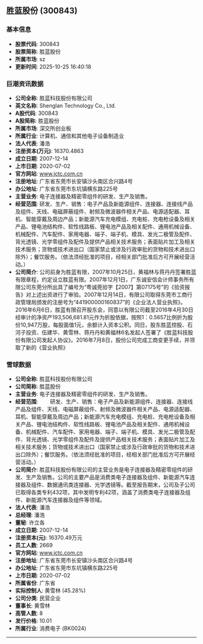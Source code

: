 ## 胜蓝股份 (300843)

### 基本信息

- **股票代码**: 300843
- **股票简称**: 胜蓝股份
- **所属市场**: sz
- **更新时间**: 2025-10-25 16:40:18

### 巨潮资讯数据

- **公司全称**: 胜蓝科技股份有限公司
- **英文名称**: Shenglan Technology Co., Ltd.
- **A股代码**: 300843
- **A股简称**: 胜蓝股份
- **所属市场**: 深交所创业板
- **所属行业**: 计算机、通信和其他电子设备制造业
- **法人代表**: 潘浩
- **注册资本(万元)**: 16370.4863
- **成立日期**: 2007-12-14
- **上市日期**: 2020-07-02
- **官方网站**: www.jctc.com.cn
- **注册地址**: 广东省东莞市长安镇沙头南区合兴路4号
- **办公地址**: 广东省东莞市东坑镇横东路225号
- **主营业务**: 电子连接器及精密零组件的研发、生产及销售。
- **经营范围**: 研发、生产、销售：电子产品及新能源组件、连接器、连接线产品及组件、天线、电磁屏蔽组件、射频及微波器件相关产品、电源适配器、耳机、智能穿戴及周边产品；新能源汽车充电模组、充电桩、充电枪设备及相关产品、锂电池结构件、软性线路板、锂电池产品及相关配件、通用机械设备、机械配件、汽车配件、家用电器、端子、端子机、模具、发光二极管及配件、背光透镜、光学零组件及配件及提供产品相关技术服务；表面贴片加工及相关技术服务；货物或技术进出口（国家禁止或涉及行政审批的货物和技术进出口除外）；餐饮服务。（依法须经批准的项目，经相关部门批准后方可开展经营活动。）
- **公司简介**: 公司前身为胜蓝有限，2007年10月25日，黄福林与蒋丹丹签署胜蓝有限章程，约定设立胜蓝有限。2007年12月1日，广东诚安信会计师事务所有限公司东莞分所出具了编号为“粤诚莞验字【2007】第07175号”的《验资报告》对上述出资进行了审验。2007年12月14日，有限公司取得东莞市工商行政管理局颁发的注册号为“441900000160837”的《企业法人营业执照》。2016年6月6日，胜蓝有限召开股东会，同意以有限公司截至2016年4月30日经审计的净资产193,506,681.81元作为折股依据，按照1：0.5657比例折为股份10,947万股，每股面值1元，余额计入资本公积。同日，股东胜蓝控股、石河子投资、伍建华、黄雪林、蒋丹丹和黄福林6名发起人签署了《胜蓝科技股份有限公司发起人协议》。2016年7月8日，股份公司完成工商变更手续，并领取了新的《营业执照》

### 雪球数据

- **公司全称**: 胜蓝科技股份有限公司
- **公司简称**: 胜蓝股份
- **主营业务**: 电子连接器及精密零组件的研发、生产及销售。
- **经营范围**: 　　研发、生产、销售：电子产品及新能源组件、连接器、连接线产品及组件、天线、电磁屏蔽组件、射频及微波器件相关产品、电源适配器、耳机、智能穿戴及周边产品；新能源汽车充电模组、充电桩、充电枪设备及相关产品、锂电池结构件、软性线路板、锂电池产品及相关配件、通用机械设备、机械配件、汽车配件、家用电器、端子、端子机、模具、发光二极管及配件、背光透镜、光学零组件及配件及提供产品相关技术服务；表面贴片加工及相关技术服务；货物或技术进出口（国家禁止或涉及行政审批的货物和技术进出口除外）；餐饮服务。（依法须经批准的项目，经相关部门批准后方可开展经营活动。）
- **公司简介**: 胜蓝科技股份有限公司的主营业务是电子连接器及精密零组件的研发、生产及销售。公司的主要产品是消费类电子连接器及组件、新能源汽车连接器及组件、数据通讯类连接器、光学透镜等。截至报告期末，公司及子公司已取得各类专利432项，其中发明专利42项，涵盖了消费类电子连接器及组件、新能源汽车连接器及组件等领域。
- **法人代表**: 潘浩
- **总经理**: 潘浩
- **董秘**: 许立各
- **成立日期**: 2007-12-14
- **注册资本(元)**: 16370.49万元
- **员工人数**: 2669
- **官方网站**: www.jctc.com.cn
- **注册地址**: 广东省东莞市长安镇沙头南区合兴路4号
- **办公地址**: 广东省东莞市东坑镇横东路225号
- **上市日期**: 2020-07-02
- **所属省份**: 广东省
- **实际控制人**: 黄雪林 (45.28%)
- **公司分类**: 民营企业
- **董事长**: 黄雪林
- **高管人数**: 8
- **发行价格**: 10.01
- **所属行业**: 消费电子 (BK0024)

---